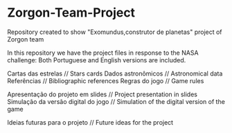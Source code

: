 # Zorgon-Team-Project
Repository created to show "Exomundus,construtor de planetas" project of Zorgon team

In this repository we have the project files in response to the NASA challenge:
Both Portuguese and English versions are included.

Cartas das estrelas // Stars cards
Dados astronômicos // Astronomical data
Referências // Bibliographic references
Regras do jogo // Game rules

Apresentação do projeto em slides // Project presentation in slides
Simulação da versão digital do jogo // Simulation of the digital version of the game

Ideias futuras para o projeto // Future ideas for the project
